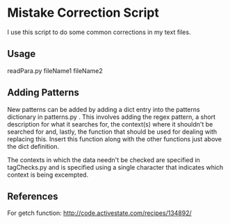Mistake Correction Script
=========================

I use this script to do some common corrections in my text 
files.

Usage
-----

readPara.py fileName1 fileName2

Adding Patterns
---------------
New patterns can be added by adding a dict entry into the 
patterns dictionary in patterns.py . This involves adding
the regex pattern, a short description for what it searches
for, the context(s) where it shouldn't be searched for and,
lastly, the function that should be used for dealing with 
replacing this. Insert this function along with the other
functions just above the dict definition. 

The contexts in which the data needn't be checked are 
specified in tagChecks.py and is specified using a single 
character that indicates which context is being excempted.

References
----------

For getch function: 
http://code.activestate.com/recipes/134892/
